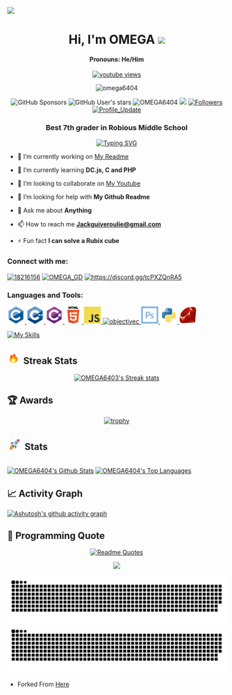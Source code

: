 ![](https://hit.yhype.me/github/profile?user_id=98067930)

 <h1 align="center">
  Hi, I'm OMEGA
 
<img src="https://media.giphy.com/media/hvRJCLFzcasrR4ia7z/giphy.gif" width="28">
 
 <h4 align="center"> Pronouns: He/Him </h4>
	
<dt>
            <p align="center">
        <a href="https://www.youtube.com/@OMEGA_GD?sub_confirmation=1">
  <img alt="youtube views" title="YouTube Views" alt="youtube views" src="https://img.shields.io/youtube/channel/views/UC7gbySU8XeK1JY8zZOvRJRQ?style=social"/></a> 
        </dt>
 
 <p align="center"> <img src="https://img.shields.io/badge/Discord-OMEGA6400__%231510-red/?logo=discord&color=7289DA" alt="omega6404" /> </p>
	
<p align="center">
    <img alt="GitHub Sponsors" src="https://img.shields.io/github/sponsors/OMEGA6404?label=Sponsors&logo=githubsponsors">
    <img alt="GitHub User's stars" src="https://img.shields.io/github/stars/OMEGA6404?color=yellow&label=User%20Stars&logo=github&logoColor=yellow">
    <img src="https://komarev.com/ghpvc/?username=OMEGA6404" alt="OMEGA6404"/>       
    <!--<a href="https://github.com/OMEGA6404?tab=repositories" target="_blank"><img src="https://badges.pufler.dev/repos/OMEGA6404" alt="Repos"/></a>--> 
    <!--<img src="https://badges.pufler.dev/years/OMEGA6404" alt="Active_Years"/>-->  
    <!--<a href="https://github.com/OMEGA6404/OMEGA6404" target="_blank"><img src="https://badges.pufler.dev/commits/monthly/OMEGA6404" alt="commits"/>--> 
    <a href="https://github.com/OMEGA6404/OMEGA6404/pulse" alt="Activity"><img src="https://img.shields.io/github/commit-activity/m/OMEGA6404/OMEGA6404" /></a>
    <a href="https://github.com/OMEGA6404?tab=followers"><img alt="Followers" src="https://img.shields.io/github/followers/OMEGA6404?color=4C1&logo=github"></a>
    <a href="https://github.com/OMEGA6404/OMEGA6404" target="_blank"><img alt="Profile_Update" src="https://img.shields.io/github/last-commit/OMEGA6404/OMEGA6404?label=Profile%20update&style=fflat-square"></a>
    <!--<a href="https://github.com/OMEGA6404" target="_blank"><img alt="OMEGA6404" src="https://badges.pufler.dev/visits/OMEGA6404/OMEGA6404?logo=GitHub&label=visits&color=success&logoColor=white&style=flat-square"/></a>-->
    <!--<img src="https://badges.pufler.dev/gists/OMEGA6404" alt="OMEGA6404"/>-->
    <!--<img src="https://readme-jokes.vercel.app/api" alt="OMEGA6404"/>-->
</p> 

  <h3 align="center">Best 7th grader in Robious Middle School</h3>
	
  <p align="center">
<a href="https://git.io/typing-svg"><img src="https://readme-typing-svg.herokuapp.com?font=Fira+Code&pause=1000&color=00F700&center=true&vCenter=true&width=500&lines=Hi+%F0%9F%91%8B%2C+im+OMEGA!;I+mainly+use+C%2B%2B%2C++Javascript+and+HTML.+%F0%9F%96%A5;I+am+completely+self-taught.+%F0%9F%93%9A;I+have+two+years+of+coding+experience.+%E2%8F%B0;Please+follow+me+if+you+enjoy+my+work.+%F0%9F%99%8F;Thanks+for+visiting+my+profile!+%F0%9F%99%8C" alt="Typing SVG" /></a>
	  
- 🔭 I’m currently working on [My Readme](https://github.com/OMEGA6404/OMEGA6404)

- 🌱 I’m currently learning **DC.js, C and PHP**

- 👯 I’m looking to collaborate on [My Youtube](https://www.youtube.com/@OMEGA_GD)

- 🤝 I’m looking for help with **My Github Readme**

- 💬 Ask me about **Anything**

- 📫 How to reach me **Jackguiveroulie@gmail.com**

- ⚡ Fun fact **I can solve a Rubix cube**
	
<h3 align="left">Connect with me:</h3>
<p align="left">
<a href="https://stackoverflow.com/users/18216156" target="blank"><img align="center" src="https://raw.githubusercontent.com/rahuldkjain/github-profile-readme-generator/master/src/images/icons/Social/stack-overflow.svg" alt="18216156" height="30" width="40" /></a>
<a href="https://www.youtube.com/omega_gd" target="blank"><img align="center" src="https://raw.githubusercontent.com/rahuldkjain/github-profile-readme-generator/master/src/images/icons/Social/youtube.svg" alt="OMEGA_GD" height="30" width="40" /></a>
<a href="https://discord.gg/https://discord.gg/tcPXZQnRA5" target="blank"><img align="center" src="https://raw.githubusercontent.com/rahuldkjain/github-profile-readme-generator/master/src/images/icons/Social/discord.svg" alt="https://discord.gg/tcPXZQnRA5" height="30" width="40" /></a>
</p>

<h3 align="left">Languages and Tools:</h3>
<p align="left"> <a href="https://www.cprogramming.com/" target="_blank" rel="noreferrer"> <img src="https://raw.githubusercontent.com/devicons/devicon/master/icons/c/c-original.svg" alt="c" width="40" height="40"/> </a> <a href="https://www.w3schools.com/cpp/" target="_blank" rel="noreferrer"> <img src="https://raw.githubusercontent.com/devicons/devicon/master/icons/cplusplus/cplusplus-original.svg" alt="cplusplus" width="40" height="40"/> </a> <a href="https://www.w3schools.com/cs/" target="_blank" rel="noreferrer"> <img src="https://raw.githubusercontent.com/devicons/devicon/master/icons/csharp/csharp-original.svg" alt="csharp" width="40" height="40"/> </a> <a href="https://www.w3.org/html/" target="_blank" rel="noreferrer"> <img src="https://raw.githubusercontent.com/devicons/devicon/master/icons/html5/html5-original-wordmark.svg" alt="html5" width="40" height="40"/> </a> <a href="https://developer.mozilla.org/en-US/docs/Web/JavaScript" target="_blank" rel="noreferrer"> <img src="https://raw.githubusercontent.com/devicons/devicon/master/icons/javascript/javascript-original.svg" alt="javascript" width="40" height="40"/> </a> <a href="https://developer.apple.com/library/archive/documentation/Cocoa/Conceptual/ProgrammingWithObjectiveC/Introduction/Introduction.html" target="_blank" rel="noreferrer"> <img src="https://www.vectorlogo.zone/logos/apple_objectivec/apple_objectivec-icon.svg" alt="objectivec" width="40" height="40"/> </a> <a href="https://www.photoshop.com/en" target="_blank" rel="noreferrer"> <img src="https://raw.githubusercontent.com/devicons/devicon/master/icons/photoshop/photoshop-line.svg" alt="photoshop" width="40" height="40"/> </a> <a href="https://www.python.org" target="_blank" rel="noreferrer"> <img src="https://raw.githubusercontent.com/devicons/devicon/master/icons/python/python-original.svg" alt="python" width="40" height="40"/> </a> <a href="https://www.ruby-lang.org/en/" target="_blank" rel="noreferrer"> <img src="https://raw.githubusercontent.com/devicons/devicon/master/icons/ruby/ruby-original.svg" alt="ruby" width="40" height="40"/> </a> </p
	
[![My Skills](https://skillicons.dev/icons?i=c,cs,cpp,css,discord,github,html,java,js,md,ps,py,vercel,visualstudio,stackoverflow,svg)](https://skillicons.dev)

## <img src="assets/img/fireflame.gif"  width="27" height="30"> &nbsp;Streak Stats

  <p align="Middle">
  <a href="https://git.io/streak-stats"><img alt="OMEGA6403's Streak stats" src="https://github-readme-streak-stats.herokuapp.com?user=OMEGA6404&theme=github-dark-blue&hide_border=true"/></a>
	
  ## 🏆 Awards
<div align="center">
	
 [![trophy](https://github-profile-trophy.vercel.app/?username=OMEGA6404&theme=darkhub&no-frame=true&row=1&margin-w=25)](https://github.com/ryo-ma/github-profile-trophy)
	</div>
      
## <img src="assets/img/rocket-joypixels.gif" display="block"  width="30" height="30"> &nbsp;Stats
     
  <br/>
    <a href="https://github.com/anuraghazra/github-readme-stats"><img alt="OMEGA6404's Github Stats" src="https://github-readme-stats-git-masterrstaa-rickstaa.vercel.app/api?username=OMEGA6404&layout=compact&show_icons=true&include_all_commits=true&count_private=true&hide_border=true&theme=github_dark" height="192px" width="450px"/></a>
  <a href="https://github.com/anuraghazra/github-readme-stats"><img alt="OMEGA6404's Top Languages" src="https://github-readme-stats-xi-dusky.vercel.app/api/top-langs/?username=OMEGA6404&langs_count=12&layout=compact&theme=github_dark&hide_border=true" height="192px" width="390px"/></a>
  <br/>
	
   ## 📈 Activity Graph
[![Ashutosh's github activity graph](https://github-readme-activity-graph.cyclic.app/graph?username=OMEGA6404&theme=github-dark&hide_border=true)](https://github.com/ashutosh00710/github-readme-activity-graph)

## 📜 Programming Quote

<div align="center">	
	
  <a href="https://github.com/piyushsuthar/github-readme-quotes"><img alt="Readme Quotes" src="https://quotes-github-readme.vercel.app/api?type=horizontal&theme=dark" hight="200px"/></a>
  <br/>
	</div>

<!--🐍💬SNAKETITLE / 🌐WEBSITE: https://textanim.com/ -->
<p align="center">
<img src="https://i.imgur.com/x1KbuCq.gif" width="50%">
<!--🐍📈SNAKEGRAPH / 🌐WEBSITE: https://github.com/Platane/snk -->	
	
![github contribution grid snake animation](https://raw.githubusercontent.com/platane/platane/output/github-contribution-grid-snake-dark.svg#gh-dark-mode-only)![github contribution grid snake animation](https://raw.githubusercontent.com/platane/platane/output/github-contribution-grid-snake.svg#gh-light-mode-only)
	</p>

- Forked From [Here](https://github.com/OMEGA6404/OMEGA6404)
<!--
**OMEGA6404/OMEGA6404** is a ✨ _special_ ✨ repository because its `README.md` (this file) appears on your GitHub profile.
Here are some ideas to get you started:
- Forked From (https://github.com/OMEGA6404/OMEGA6404)
-->
	
  <!--
**OMEGA6404/OMEGA6404** is a ✨ _special_ ✨ repository because its `README.md` (this file) appears on your GitHub profile.
Here are some ideas to get you started:
- 🔭 I’m currently working on ...
- 🌱 I’m currently learning ...
- 👯 I’m looking to collaborate on ...
- 🤔 I’m looking for help with ...
- 💬 Ask me about ...
- 📫 How to reach me: ...
- 😄 Pronouns: ...
- ⚡ Fun fact: ...
-->

